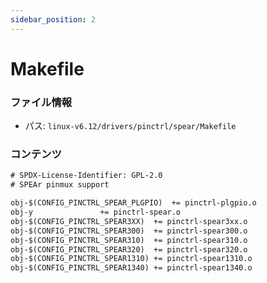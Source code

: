 ```yaml
---
sidebar_position: 2
---
```

# Makefile

### ファイル情報

- パス: `linux-v6.12/drivers/pinctrl/spear/Makefile`

### コンテンツ

```txt
# SPDX-License-Identifier: GPL-2.0
# SPEAr pinmux support

obj-$(CONFIG_PINCTRL_SPEAR_PLGPIO)	+= pinctrl-plgpio.o
obj-y				+= pinctrl-spear.o
obj-$(CONFIG_PINCTRL_SPEAR3XX)	+= pinctrl-spear3xx.o
obj-$(CONFIG_PINCTRL_SPEAR300)	+= pinctrl-spear300.o
obj-$(CONFIG_PINCTRL_SPEAR310)	+= pinctrl-spear310.o
obj-$(CONFIG_PINCTRL_SPEAR320)	+= pinctrl-spear320.o
obj-$(CONFIG_PINCTRL_SPEAR1310)	+= pinctrl-spear1310.o
obj-$(CONFIG_PINCTRL_SPEAR1340)	+= pinctrl-spear1340.o

```
